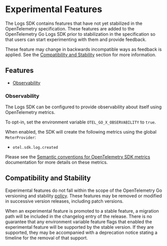 # Experimental Features

The Logs SDK contains features that have not yet stabilized in the OpenTelemetry specification.
These features are added to the OpenTelemetry Go Logs SDK prior to stabilization in the specification so that users can start experimenting with them and provide feedback.

These feature may change in backwards incompatible ways as feedback is applied.
See the [Compatibility and Stability](#compatibility-and-stability) section for more information.

## Features

- [Observability](#observability)

### Observability

The Logs SDK can be configured to provide observability about itself using OpenTelemetry metrics.

To opt-in, set the environment variable `OTEL_GO_X_OBSERVABILITY` to `true`.

When enabled, the SDK will create the following metrics using the global `MeterProvider`:

- `otel.sdk.log.created`

Please see the [Semantic conventions for OpenTelemetry SDK metrics] documentation for more details on these metrics.

[Semantic conventions for OpenTelemetry SDK metrics]: https://github.com/open-telemetry/semantic-conventions/blob/v1.36.0/docs/otel/sdk-metrics.md

## Compatibility and Stability

Experimental features do not fall within the scope of the OpenTelemetry Go versioning and stability [policy](../../../../VERSIONING.md).
These features may be removed or modified in successive version releases, including patch versions.

When an experimental feature is promoted to a stable feature, a migration path will be included in the changelog entry of the release.
There is no guarantee that any environment variable feature flags that enabled the experimental feature will be supported by the stable version.
If they are supported, they may be accompanied with a deprecation notice stating a timeline for the removal of that support.
